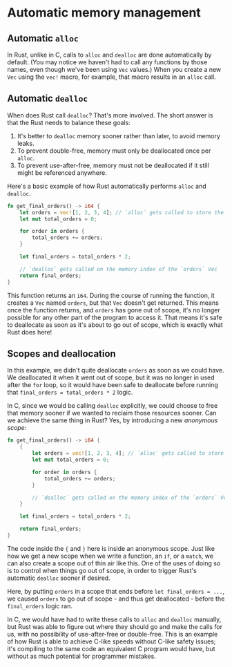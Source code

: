# Automatic memory management

## Automatic `alloc`

In Rust, unlike in C, calls to `alloc` and `dealloc` are done automatically by 
default. (You may notice we haven't had to call any functions by those names, 
even though we've been using `Vec` values.) When you create a new `Vec` using
the `vec!` macro, for example, that macro results in an `alloc` call.

## Automatic `dealloc`

When does Rust call `dealloc`? That's more involved. The short answer is that
the Rust needs to balance these goals:

1. It's better to `dealloc` memory sooner rather than later, to avoid memory leaks.
1. To prevent double-free, memory must only be deallocated once per `alloc`.
1. To prevent use-after-free, memory must not be deallocated if it still might be referenced anywhere.

Here's a basic example of how Rust automatically performs `alloc` and `dealloc`.

```rust
fn get_final_orders() -> i64 {
    let orders = vec![1, 2, 3, 4]; // `alloc` gets called to store the Vec
    let mut total_orders = 0;

    for order in orders {
        total_orders += orders;
    }

    let final_orders = total_orders * 2;

    // `dealloc` gets called on the memory index of the `orders` Vec
    return final_orders;
}
```

This function returns an `i64`. During the course of running the function, it
creates a `Vec` named `orders`, but that `Vec` doesn't get returned. This means
once the function returns, and `orders` has gone out of scope, it's no longer
possible for any other part of the program to access it. That means it's safe to
deallocate as soon as it's about to go out of scope, which is exactly what Rust
does here!

## Scopes and deallocation

In this example, we didn't quite deallocate `orders` as soon as we could have.
We deallocated it when it went out of scope, but it was no longer in used after
the `for` loop, so it would have been safe to deallocate before running that
`final_orders = total_orders * 2` logic.

In C, since we would be calling `dealloc` explicitly, we could choose to free
that memory sooner if we wanted to reclaim those resources sooner. Can we
achieve the same thing in Rust? Yes, by introducing a new *anonymous scope*:

```rust
fn get_final_orders() -> i64 {
    {
        let orders = vec![1, 2, 3, 4]; // `alloc` gets called to store the Vec
        let mut total_orders = 0;

        for order in orders {
            total_orders += orders;
        }

        // `dealloc` gets called on the memory index of the `orders` Vec
    }

    let final_orders = total_orders * 2;

    return final_orders;
}
```

The code inside the `{` and `}` here is inside an anonymous scope. Just like
how we get a new scope when we write a function, an `if`, or a `match`, we can
also create a scope out of thin air like this. One of the uses of doing so is
to control when things go out of scope, in order to trigger Rust's automatic
`dealloc` sooner if desired.

Here, by putting `orders` in a scope that ends before `let final_orders = ...`,
we caused `orders` to go out of scope - and thus get deallocated - before the 
`final_orders` logic ran.

In C, we would have had to write these calls to `alloc` and `dealloc` manually,
but Rust was able to figure out where they should go and make the calls for us, 
with no possibility of use-after-free or double-free. This is an example of
how Rust is able to achieve C-like speeds without C-like safety issues; it's
compiling to the same code an equivalent C program would have, but without as
much potential for programmer mistakes.
